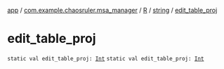 [app](../../../index.md) / [com.example.chaosruler.msa_manager](../../index.md) / [R](../index.md) / [string](index.md) / [edit_table_proj](.)

# edit_table_proj

`static val edit_table_proj: `[`Int`](https://kotlinlang.org/api/latest/jvm/stdlib/kotlin/-int/index.html)
`static val edit_table_proj: `[`Int`](https://kotlinlang.org/api/latest/jvm/stdlib/kotlin/-int/index.html)